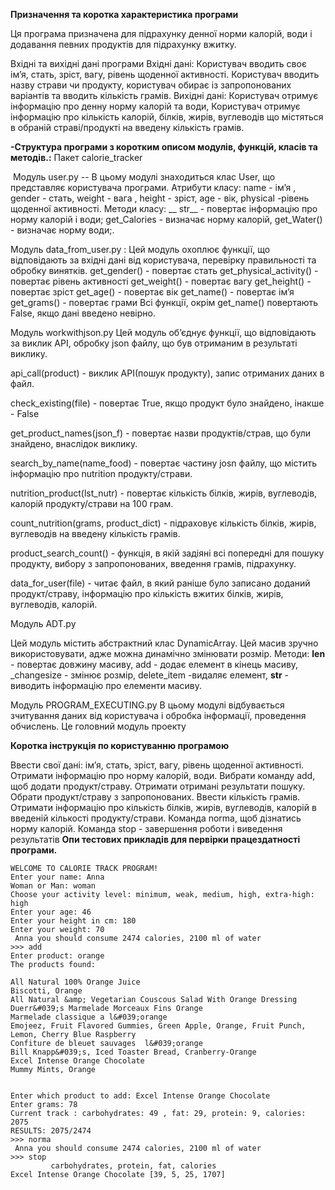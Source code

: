 **Призначення та коротка характеристика програми** 

Ця програма призначена для підрахунку денної норми калорій, води і додавання певних продуктів для підрахунку вжитку.

Вхідні та вихідні дані програми 
Вхідні дані: 
Користувач вводить своє ім’я, стать, зріст, вагу, рівень щоденної активності. Користувач вводить назву страви чи продукту, користувач обирає із запропонованих варіантів та вводить кількість грамів.
Вихідні дані:
Користувач отримує інформацію про денну норму калорій та води,
Користувач отримує інформацію про кількість калорій, білків, жирів, вуглеводів що містяться в обраній страві/продукті на введену кількість грамів. 

**-Структура програми з коротким описом модулів, функцій,  класів та методів.:** 
Пакет calorie_tracker

 Модуль user.py -- В цьому модулі знаходиться клас User, що представляє користувача програми.
Атрибути класу:  name - ім’я , gender - стать, weight - вага  , height - зріст,  age - вік, physical -рівень щоденної активності.
Методи класу: __ str__ -  повертає інформацію про норму калорій і води; get_Calories - визначає норму калорій, get_Water() - визначає норму води;.

Модуль data_from_user.py :
Цей модуль охоплює функції, що відповідають за вхідні дані від користувача, перевірку правильності та обробку винятків.
get_gender() - повертає стать
get_physical_activity() - повертає рівень активності
get_weight() - повертає вагу
get_height() - повертає зріст
get_age() - повертає вік
get_name() - повертає ім’я
get_grams() - повертає грами
Всі функції, окрім get_name() повертають False, якщо дані введено невірно. 

Модуль workwithjson.py
Цей модуль об’єднує функції, що відповідають за виклик API, обробку json файлу, що був отриманим в результаті виклику.

api_call(product) - виклик API(пошук продукту), запис отриманих даних в файл.

check_existing(file) - повертає True, якщо продукт було знайдено, інакше - False

get_product_names(json_f) - повертає назви продуктів/страв, що були знайдено, внаслідок виклику.

search_by_name(name_food) - повертає частину josn файлу, що містить інформацію про nutrition продукту/страви.

nutrition_product(lst_nutr) - повертає кількість білків, жирів, вуглеводів, калорій продукту/страви на 100 грам.

count_nutrition(grams, product_dict) - підраховує кількість білків, жирів, вуглеводів на введену кількість грамів.

product_search_count() - функція, в якій задіяні всі попередні для пошуку продукту, вибору з запропонованих, введення грамів, підрахунку.

data_for_user(file) - читає файл, в який раніше було записано доданий продукт/страву, інформацію про кількість вжитих білків, жирів, вуглеводів, калорій.


Модуль ADT.py

Цей модуль містить абстрактний клас DynamicArray.
Цей масив зручно використовувати, адже можна динамічно змінювати розмір. Методи: __len__ - повертає довжину масиву, add - додає елемент в кінець масиву, _сhangesize - змінює розмір, delete_item -видаляє елемент, __str__ - виводить інформацію про елементи масиву.

Модуль PROGRAM_EXECUTING.py
В цьому модулі відбувається зчитування даних від користувача і обробка інформації, проведення обчислень. Це головний модуль проекту

**Коротка інструкція по користуванню програмою** 

Ввести свої дані: ім’я,  стать, зріст, вагу, рівень щоденної активності.
Отримати інформацію про норму калорій, води.
Вибрати команду add, щоб додати продукт/страву. Отримати отримані результати пошуку. Обрати продукт/страву з запропонованих. Ввести кількість грамів. Отримати інформацію про кількість білків, жирів, вуглеводів, калорій в введеній кількості продукту/страви.
Команда norma, щоб дізнатись норму калорій. 
Команда stop - завершення роботи і виведення результатів
**Опи тестових прикладів для первірки працездатності  програми.** 
````
WELCOME TO CALORIE TRACK PROGRAM!
Enter your name: Anna
Woman or Man: woman
Choose your activity level: minimum, weak, medium, high, extra-high: high
Enter your age: 46
Enter your height in cm: 180
Enter your weight: 70
 Anna you should consume 2474 calories, 2100 ml of water
>>> add
Enter product: orange
The products found: 

All Natural 100% Orange Juice
Biscotti, Orange
All Natural &amp; Vegetarian Couscous Salad With Orange Dressing
Duerr&#039;s Marmelade Morceaux Fins Orange
Marmelade classique a l&#039;orange
Emojeez, Fruit Flavored Gummies, Green Apple, Orange, Fruit Punch, Lemon, Cherry Blue Raspberry
Confiture de bleuet sauvages  l&#039;orange
Bill Knapp&#039;s, Iced Toaster Bread, Cranberry-Orange
Excel Intense Orange Chocolate
Mummy Mints, Orange


Enter which product to add: Excel Intense Orange Chocolate
Enter grams: 78
Current track : carbohydrates: 49 , fat: 29, protein: 9, calories: 2075
RESULTS: 2075/2474
>>> norma
 Anna you should consume 2474 calories, 2100 ml of water
>>> stop
		 carbohydrates, protein, fat, calories
Excel Intense Orange Chocolate [39, 5, 25, 1707]